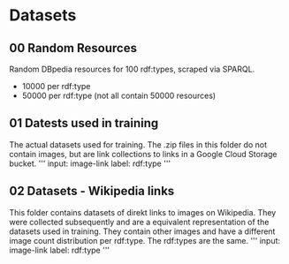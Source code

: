 # Datasets

## 00 Random Resources
Random DBpedia resources for 100 rdf:types, scraped via SPARQL.
- 10000 per rdf:type
- 50000 per rdf:type (not all contain 50000 resources)

## 01 Datests used in training
The actual datasets used for training. The .zip files in this folder do not contain images, but are link collections to links in a Google Cloud Storage bucket.
'''
input:	image-link
label:	rdf:type
'''

## 02 Datasets - Wikipedia links
This folder contains datasets of direkt links to images on Wikipedia. They were collected subsequently and are a equivalent representation of the datasets used in training. They contain other images and have a different image count distribution per rdf:type. The rdf:types are the same.
'''
input:	image-link
label:	rdf:type
'''

